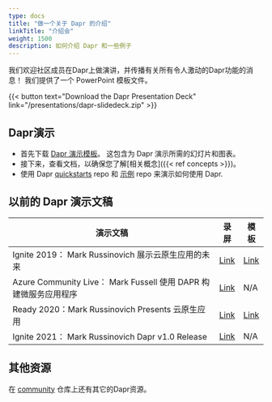 ```yaml
---
type: docs
title: "做一个关于 Dapr 的介绍"
linkTitle: "介绍会"
weight: 1500
description: 如何介绍 Dapr 和一些例子
---
```


我们欢迎社区成员在Dapr上做演讲，并传播有关所有令人激动的Dapr功能的消息！ 我们提供了一个 PowerPoint 模板文件。

{{< button text="Download the Dapr Presentation Deck" link="/presentations/dapr-slidedeck.zip" >}}

## Dapr演示

- 首先下载 [Dapr 演示模板](/presentations/dapr-slidedeck.zip)。 这包含为 Dapr 演示所需的幻灯片和图表。
- 接下来，查看文档，以确保您了解[相关概念]({{< ref concepts >}})。
- 使用 Dapr [quickstarts](https://github.com/dapr/quickstarts) repo 和 [示例](https://github.com/dapr/samples) repo 来演示如何使用 Dapr.

## 以前的 Dapr 演示文稿

| 演示文稿                                                 | 录屏                                                  | 模板                                                   |
| ---------------------------------------------------- | --------------------------------------------------- | ---------------------------------------------------- |
| Ignite 2019： Mark Russinovich 展示云原生应用的未来             | [Link](https://www.youtube.com/watch?v=LAUDVk8PaCY) | [Link](/presentations/2019IgniteCloudNativeApps.pdf) |
| Azure Community Live： Mark Fussell 使用 DAPR 构建微服务应用程序 | [Link](https://www.youtube.com/watch?v=CgqI7nen-Ng) | N/A                                                  |
| Ready 2020：Mark Russinovich Presents 云原生应用           | [Link](https://youtu.be/eJCu6a-x9uo?t=1614)         | [Link](/presentations/2020ReadyCloudNativeApps.pdf)  |
| Ignite 2021： Mark Russinovich Dapr v1.0 Release      | [Link](https://youtu.be/69PrhWQorEM?t=3789)         | N/A                                                  |

## 其他资源

在 [community](https://github.com/dapr/community) 仓库上还有其它的Dapr资源。